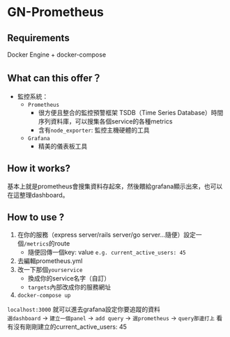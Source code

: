 # GN-Prometheus

## Requirements
Docker Engine + docker-compose

## What can this offer？
- 監控系統：
   - `Prometheus`
     - 很方便且整合的監控預警框架 TSDB（Time Series Database）時間序列資料庫，可以搜集各個service的各種metrics
     - 含有`node_exporter`: 監控主機硬體的工具
   - `Grafana`
     - 精美的儀表板工具
 
## How it works?
基本上就是prometheus會搜集資料存起來，然後餵給grafana顯示出來，也可以在這整理dashboard。

## How to use ?
1. 在你的服務（express server/rails server/go server...隨便）設定一個`/metrics`的route
    - 隨便回傳一個key: value `e.g. current_active_users: 45`
2. 去編輯prometheus.yml
3. 改一下那個`yourservice`
   - 換成你的service名字（自訂）
   - `targets`內部改成你的服務網址
4. `docker-compose up`

`localhost:3000`
就可以進去grafana設定你要追蹤的資料  
`選dashboard` -> `建立一個panel` -> `add query` -> `選prometheus` -> `query那邊打上` 
看有沒有剛剛建立的current_active_users: 45

